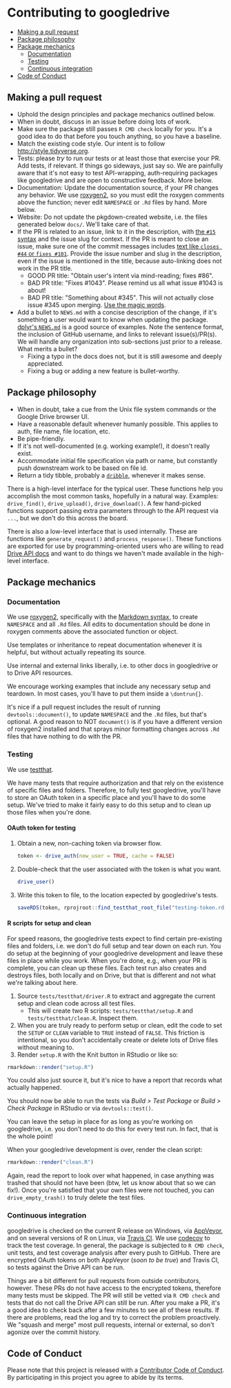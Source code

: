 Contributing to googledrive
================

-   [Making a pull request](#making-a-pull-request)
-   [Package philosophy](#package-philosophy)
-   [Package mechanics](#package-mechanics)
    -   [Documentation](#documentation)
    -   [Testing](#testing)
    -   [Continuous integration](#continuous-integration)
-   [Code of Conduct](#code-of-conduct)

Making a pull request
---------------------

-   Uphold the design principles and package mechanics outlined below.
-   When in doubt, discuss in an issue before doing lots of work.
-   Make sure the package still passes `R CMD check` locally for you. It's a good idea to do that before you touch anything, so you have a baseline.
-   Match the existing code style. Our intent is to follow <http://style.tidyverse.org>.
-   Tests: please *try* to run our tests or at least those that exercise your PR. Add tests, if relevant. If things go sideways, just say so. We are painfully aware that it's not easy to test API-wrapping, auth-requiring packages like googledrive and are open to constructive feedback. More below.
-   Documentation: Update the documentation source, if your PR changes any behavior. We use [roxygen2](https://cran.r-project.org/package=roxygen2), so you must edit the roxygen comments above the function; never edit `NAMESPACE` or `.Rd` files by hand. More below.
-   Website: Do not update the pkgdown-created website, i.e. the files generated below `docs/`. We'll take care of that.
-   If the PR is related to an issue, link to it in the description, with [the `#15` syntax](https://help.github.com/articles/autolinked-references-and-urls/) and the issue slug for context. If the PR is meant to close an issue, make sure one of the commit messages includes [text like `closes #44` or `fixes #101`](https://help.github.com/articles/closing-issues-using-keywords/). Provide the issue number and slug in the description, even if the issue is mentioned in the title, because auto-linking does not work in the PR title.
    -   GOOD PR title: "Obtain user's intent via mind-reading; fixes \#86".
    -   BAD PR title: "Fixes \#1043". Please remind us all what issue \#1043 is about!
    -   BAD PR title: "Something about \#345". This will not actually close issue \#345 upon merging. [Use the magic words](https://help.github.com/articles/closing-issues-using-keywords/).
-   Add a bullet to `NEWS.md` with a concise description of the change, if it's something a user would want to know when updating the package. [dplyr's `NEWS.md`](https://github.com/tidyverse/dplyr/blob/master/NEWS.md) is a good source of examples. Note the sentence format, the inclusion of GitHub username, and links to relevant issue(s)/PR(s). We will handle any organization into sub-sections just prior to a release. What merits a bullet?
    -   Fixing a typo in the docs does not, but it is still awesome and deeply appreciated.
    -   Fixing a bug or adding a new feature is bullet-worthy.

Package philosophy
------------------

-   When in doubt, take a cue from the Unix file system commands or the Google Drive browser UI.
-   Have a reasonable default whenever humanly possible. This applies to auth, file name, file location, etc.
-   Be pipe-friendly.
-   If it's not well-documented (e.g. working example!), it doesn't really exist.
-   Accommodate initial file specification via path or name, but constantly push downstream work to be based on file id.
-   Return a tidy tibble, probably a [`dribble`](https://tidyverse.github.io/googledrive/reference/dribble.html), whenever it makes sense.

There is a high-level interface for the typical user. These functions help you accomplish the most common tasks, hopefully in a natural way. Examples: `drive_find()`, `drive_upload()`, `drive_download()`. A few hand-picked functions support passing extra parameters through to the API request via `...`, but we don't do this across the board.

There is also a low-level interface that is used internally. These are functions like `generate_request()` and `process_response()`. These functions are exported for use by programming-oriented users who are willing to read [Drive API docs](https://developers.google.com/drive/v3/web/about-sdk) and want to do things we haven't made available in the high-level interface.

Package mechanics
-----------------

### Documentation

We use [roxygen2](https://cran.r-project.org/package=roxygen2), specifically with the [Markdown syntax](https://cran.r-project.org/web/packages/roxygen2/vignettes/markdown.html), to create `NAMESPACE` and all `.Rd` files. All edits to documentation should be done in roxygen comments above the associated function or object.

Use templates or inheritance to repeat documentation whenever it is helpful, but without actually repeating its source.

Use internal and external links liberally, i.e. to other docs in googledrive or to Drive API resources.

We encourage working examples that include any necessary setup and teardown. In most cases, you'll have to put them inside a `\dontrun{}`.

It's nice if a pull request includes the result of running `devtools::document()`, to update `NAMESPACE` and the `.Rd` files, but that's optional. A good reason to NOT `document()` is if you have a different version of roxygen2 installed and that sprays minor formatting changes across `.Rd` files that have nothing to do with the PR.

### Testing

We use [testthat](https://cran.r-project.org/package=testthat).

We have many tests that require authorization and that rely on the existence of specific files and folders. Therefore, to fully test googledrive, you'll have to store an OAuth token in a specific place and you'll have to do some setup. We've tried to make it fairly easy to do this setup and to clean up those files when you're done.

#### OAuth token for testing

1.  Obtain a new, non-caching token via browser flow.

    ``` r
    token <- drive_auth(new_user = TRUE, cache = FALSE)
    ```

2.  Double-check that the user associated with the token is what you want.

    ``` r
    drive_user()
    ```

3.  Write this token to file, to the location expected by googledrive's tests.

    ``` r
    saveRDS(token, rprojroot::find_testthat_root_file("testing-token.rds"))
    ```

#### R scripts for setup and clean

For speed reasons, the googledrive tests expect to find certain pre-existing files and folders, i.e. we don't do full setup and tear down on each run. You do setup at the beginning of your googledrive development and leave these files in place while you work. When you're done, e.g., when your PR is complete, you can clean up these files. Each test run also creates and destroys files, both locally and on Drive, but that is different and not what we're talking about here.

1.  Source `tests/testthat/driver.R` to extract and aggregate the current setup and clean code across all test files.
    -   This will create two R scripts: `tests/testthat/setup.R` and `tests/testthat/clean.R`. Inspect them.
2.  When you are truly ready to perform setup or clean, edit the code to set the `SETUP` or `CLEAN` variable to `TRUE` instead of `FALSE`. This friction is intentional, so you don't accidentally create or delete lots of Drive files without meaning to.
3.  Render `setup.R` with the Knit button in RStudio or like so:

``` r
rmarkdown::render("setup.R")
```

You could also just source it, but it's nice to have a report that records what actually happened.

You should now be able to run the tests via *Build &gt; Test Package* or *Build &gt; Check Package* in RStudio or via `devtools::test()`.

You can leave the setup in place for as long as you're working on googledrive, i.e. you don't need to do this for every test run. In fact, that is the whole point!

When your googledrive development is over, render the clean script:

``` r
rmarkdown::render("clean.R")
```

Again, read the report to look over what happened, in case anything was trashed that should not have been (btw, let us know about that so we can fix!). Once you're satisfied that your own files were not touched, you can `drive_empty_trash()` to truly delete the test files.

### Continuous integration

googledrive is checked on the current R release on Windows, via [AppVeyor](https://ci.appveyor.com/project/tidyverse/googledrive), and on several versions of R on Linux, via [Travis CI](https://travis-ci.org/tidyverse/googledrive). We use [codecov](https://codecov.io/github/tidyverse/googledrive?branch=master) to track the test coverage. In general, the package is subjected to `R CMD check`, unit tests, and test coverage analysis after every push to GitHub. There are encrypted OAuth tokens on both AppVeyor (*soon to be true*) and Travis CI, so tests against the Drive API can be run.

Things are a bit different for pull requests from outside contributors, however. These PRs do not have access to the encrypted tokens, therefore many tests must be skipped. The PR will still be vetted via `R CMD check` and tests that do not call the Drive API can still be run. After you make a PR, it's a good idea to check back after a few minutes to see all of these results. If there are problems, read the log and try to correct the problem proactively. We "squash and merge" most pull requests, internal or external, so don't agonize over the commit history.

Code of Conduct
---------------

Please note that this project is released with a [Contributor Code of Conduct](CONDUCT.md). By participating in this project you agree to abide by its terms.
